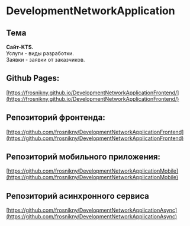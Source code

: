 # DevelopmentNetworkApplication

## Тема
**Сайт-KTS.**  
Услуги - виды разработки.  
Заявки - заявки от заказчиков.

## Github Pages:
[https://frosnikny.github.io/DevelopmentNetworkApplicationFrontend/](https://frosnikny.github.io/DevelopmentNetworkApplicationFrontend/)

## Репозиторий фронтенда:
[https://github.com/frosnikny/DevelopmentNetworkApplicationFrontend](https://github.com/frosnikny/DevelopmentNetworkApplicationFrontend)

## Репозиторий мобильного приложения:
[https://github.com/frosnikny/DevelopmentNetworkApplicationMobile](https://github.com/frosnikny/DevelopmentNetworkApplicationMobile)

## Репозиторий асинхронного сервиса
[https://github.com/frosnikny/DevelopmentNetworkApplicationAsync](https://github.com/frosnikny/DevelopmentNetworkApplicationAsync)
